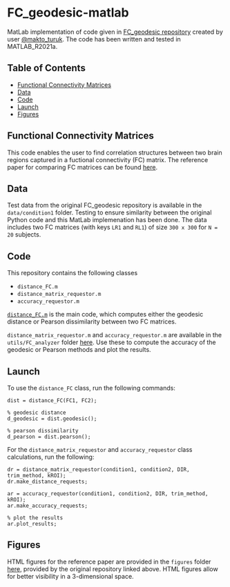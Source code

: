 # FC_geodesic-matlab
MatLab implementation of code given in [FC_geodesic repository](https://github.com/makto-toruk/FC_geodesic) created by user [@makto_turuk](https://github.com/makto-toruk). The code has been written and tested in MATLAB_R2021a.

## Table of Contents
* [Functional Connectivity Matrices](#functional-connectivity-matrices)
* [Data](#data)
* [Code](#data)
* [Launch](#launch)
* [Figures](#figures)


## Functional Connectivity Matrices
This code enables the user to find correlation structures between two brain regions captured in a fuctional connectivity (FC) matrix. The reference paper for comparing FC matrices can be found [here](https://www.sciencedirect.com/science/article/pii/S1053811919309899). 

## Data
Test data from the original FC_geodesic repository is available in the `data/condition1` folder. Testing to ensure similarity between the original Python code and this MatLab implemenation has been done. The data includes two FC matrices (with keys `LR1` and `RL1`) of size `300 x 300` for `N = 20` subjects.

## Code
This repository contains the following classes
* `distance_FC.m`
* `distance_matrix_requestor.m`
* `accuracy_requestor.m`

[`distance_FC.m`]() is the main code, which computes either the geodesic distance or Pearson dissimilarity between two FC matrices. 

`distance_matrix_requestor.m` and `accuracy_requestor.m` are available in the `utils/FC_analyzer` folder [here](). Use these to compute the accuracy of the geodesic or Pearson methods and plot the results.

## Launch
To use the `distance_FC` class, run the following commands:
```
dist = distance_FC(FC1, FC2);

% geodesic distance
d_geodesic = dist.geodesic();

% pearson dissimilarity
d_pearson = dist.pearson();
```

For the `distance_matrix_requestor` and `accuracy_requestor` class calculations, run the following: 
```
dr = distance_matrix_requestor(condition1, condition2, DIR, trim_method, kROI);
dr.make_distance_requests;

ar = accuracy_requestor(condition1, condition2, DIR, trim_method, kROI);
ar.make_accuracy_requests;

% plot the results
ar.plot_results;
```

## Figures
HTML figures for the reference paper are provided in the `figures` folder [here](), provided by the original repository linked above. HTML figures allow for better visibility in a 3-dimensional space. 
